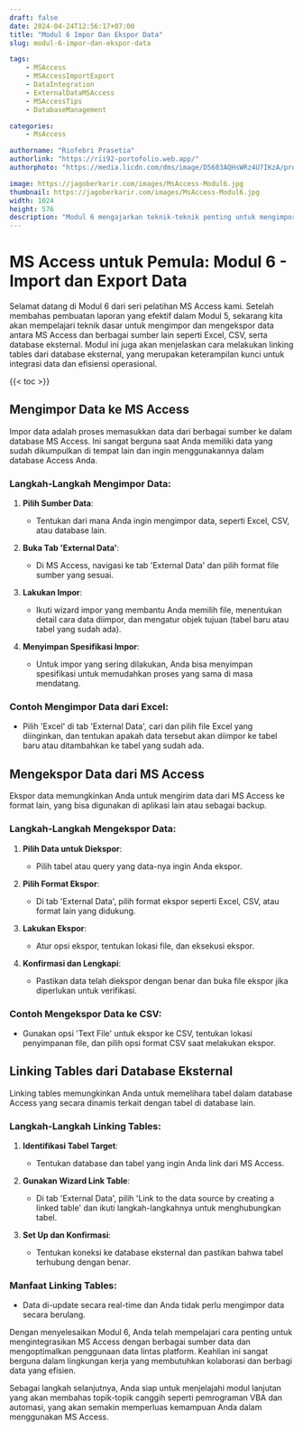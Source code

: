 ```yaml
---
draft: false
date: 2024-04-24T12:56:17+07:00
title: "Modul 6 Impor Dan Ekspor Data"
slug: modul-6-impor-dan-ekspor-data

tags:
    - MSAccess
    - MSAccessImportExport
    - DataIntegration
    - ExternalDataMSAccess
    - MSAccessTips
    - DatabaseManagement

categories:
    - MsAccess

authorname: "Riofebri Prasetia"
authorlink: "https://rii92-portofolio.web.app/"
authorphoto: "https://media.licdn.com/dms/image/D5603AQHsWRz4U7IKzA/profile-displayphoto-shrink_200_200/0/1690182368248?e=1718841600&v=beta&t=UrTxqBd5G0GRg7UsKkoxTP99WK_An-NJpp4Nu2RXlO8"

image: https://jagoberkarir.com/images/MsAccess-Modul6.jpg
thumbnail: https://jagoberkarir.com/images/MsAccess-Modul6.jpg
width: 1024
height: 576
description: "Modul 6 mengajarkan teknik-teknik penting untuk mengimpor dan mengekspor data antara MS Access dan berbagai sumber data seperti Excel, CSV, dan database lain. Pelajari cara melakukan linking table dari database eksternal untuk mempermudah integrasi dan akses data dalam praktik nyata, memastikan bahwa informasi Anda selalu up-to-date dan mudah diakses."
---
```


# MS Access untuk Pemula: Modul 6 - Import dan Export Data

Selamat datang di Modul 6 dari seri pelatihan MS Access kami. Setelah membahas pembuatan laporan yang efektif dalam Modul 5, sekarang kita akan mempelajari teknik dasar untuk mengimpor dan mengekspor data antara MS Access dan berbagai sumber lain seperti Excel, CSV, serta database eksternal. Modul ini juga akan menjelaskan cara melakukan linking tables dari database eksternal, yang merupakan keterampilan kunci untuk integrasi data dan efisiensi operasional.

{{< toc >}}

## Mengimpor Data ke MS Access

Impor data adalah proses memasukkan data dari berbagai sumber ke dalam database MS Access. Ini sangat berguna saat Anda memiliki data yang sudah dikumpulkan di tempat lain dan ingin menggunakannya dalam database Access Anda.

### Langkah-Langkah Mengimpor Data:

1. **Pilih Sumber Data**:
   - Tentukan dari mana Anda ingin mengimpor data, seperti Excel, CSV, atau database lain.

2. **Buka Tab 'External Data'**:
   - Di MS Access, navigasi ke tab 'External Data' dan pilih format file sumber yang sesuai.

3. **Lakukan Impor**:
   - Ikuti wizard impor yang membantu Anda memilih file, menentukan detail cara data diimpor, dan mengatur objek tujuan (tabel baru atau tabel yang sudah ada).

4. **Menyimpan Spesifikasi Impor**:
   - Untuk impor yang sering dilakukan, Anda bisa menyimpan spesifikasi untuk memudahkan proses yang sama di masa mendatang.

### Contoh Mengimpor Data dari Excel:
- Pilih 'Excel' di tab 'External Data', cari dan pilih file Excel yang diinginkan, dan tentukan apakah data tersebut akan diimpor ke tabel baru atau ditambahkan ke tabel yang sudah ada.

## Mengekspor Data dari MS Access

Ekspor data memungkinkan Anda untuk mengirim data dari MS Access ke format lain, yang bisa digunakan di aplikasi lain atau sebagai backup.

### Langkah-Langkah Mengekspor Data:

1. **Pilih Data untuk Diekspor**:
   - Pilih tabel atau query yang data-nya ingin Anda ekspor.

2. **Pilih Format Ekspor**:
   - Di tab 'External Data', pilih format ekspor seperti Excel, CSV, atau format lain yang didukung.

3. **Lakukan Ekspor**:
   - Atur opsi ekspor, tentukan lokasi file, dan eksekusi ekspor.

4. **Konfirmasi dan Lengkapi**:
   - Pastikan data telah diekspor dengan benar dan buka file ekspor jika diperlukan untuk verifikasi.

### Contoh Mengekspor Data ke CSV:
- Gunakan opsi 'Text File' untuk ekspor ke CSV, tentukan lokasi penyimpanan file, dan pilih opsi format CSV saat melakukan ekspor.

## Linking Tables dari Database Eksternal

Linking tables memungkinkan Anda untuk memelihara tabel dalam database Access yang secara dinamis terkait dengan tabel di database lain.

### Langkah-Langkah Linking Tables:

1. **Identifikasi Tabel Target**:
   - Tentukan database dan tabel yang ingin Anda link dari MS Access.

2. **Gunakan Wizard Link Table**:
   - Di tab 'External Data', pilih 'Link to the data source by creating a linked table' dan ikuti langkah-langkahnya untuk menghubungkan tabel.

3. **Set Up dan Konfirmasi**:
   - Tentukan koneksi ke database eksternal dan pastikan bahwa tabel terhubung dengan benar.

### Manfaat Linking Tables:
- Data di-update secara real-time dan Anda tidak perlu mengimpor data secara berulang.

Dengan menyelesaikan Modul 6, Anda telah mempelajari cara penting untuk mengintegrasikan MS Access dengan berbagai sumber data dan mengoptimalkan penggunaan data lintas platform. Keahlian ini sangat berguna dalam lingkungan kerja yang membutuhkan kolaborasi dan berbagi data yang efisien.

Sebagai langkah selanjutnya, Anda siap untuk menjelajahi modul lanjutan yang akan membahas topik-topik canggih seperti pemrograman VBA dan automasi, yang akan semakin memperluas kemampuan Anda dalam menggunakan MS Access.